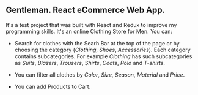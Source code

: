 ## Gentleman. React eCommerce Web App. 

It's a test project that was built with React and Redux to improve my programming skills. It's an online Clothing Store for Men. You can:

* Search for clothes with the Searh Bar at the top of the page or by choosing the category (*Clothing*, *Shoes*, *Accessories*). Each category contains subcategories. For example *Clothing* has such subcategories as *Suits*, *Blazers*, *Trousers*, *Shirts*, *Coats*, *Polo* and *T-shirts*.

* You can filter all clothes by *Color*, *Size*, *Season*, *Material* and *Price*.

* You can add Products to Cart.
